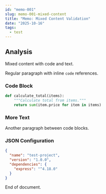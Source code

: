 ```yaml
---
id: "memo-001"
slug: memo-001-mixed-content
title: "Memo: Mixed Content Validation"
date: "2025-10-16"
tags:
  - test
---
```


## Analysis

Mixed content with code and text.

Regular paragraph with inline `code` references.

### Code Block

```python
def calculate_total(items):
    """Calculate total from items."""
    return sum(item.price for item in items)
```

### More Text

Another paragraph between code blocks.

### JSON Configuration

```json
{
  "name": "test-project",
  "version": "1.0.0",
  "dependencies": {
    "express": "^4.18.0"
  }
}
```

End of document.

